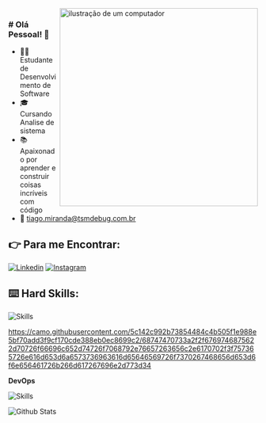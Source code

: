 <img src="https://raw.githubusercontent.com/MicaelliMedeiros/micaellimedeiros/master/image/computer-illustration.png" alt="ilustração de um computador" min-width="400px" max-width="400px" width="400px" align="right">


### # Olá Pessoal! :vulcan_salute:

- 👨‍🎓 Estudante de Desenvolvimento de Software
- 🎓 Cursando Analise de sistema
- 📚 Apaixonado por aprender e construir coisas incríveis com código
- 📩 tiago.miranda@tsmdebug.com.br

 ## :point_right: Para me Encontrar:

[![Linkedin](https://img.shields.io/badge/LinkedIn-0077B5?style=flat&logo=linkedin)](https://www.linkedin.com/in/tiago-miranda-dev/)
[![Instagram](https://img.shields.io/badge/Instagram-E4405F?style=flat&logo=instagram&logoColor=white)]()


## :keyboard: Hard Skills:

![Skills](https://skillicons.dev/icons?i=nodejs,js,express,css,html,postgresql,jquery)

https://camo.githubusercontent.com/5c142c992b73854484c4b505f1e988e5bf70add3f9cf170cde388eb0ec8699c2/68747470733a2f2f6769746875622d70726f66696c652d74726f7068792e76657263656c2e6170702f3f757365726e616d653d6a6573736963616d65646569726f7370267468656d653d6f6e656461726b266d617267696e2d773d34


**DevOps**

![Skills](https://skillicons.dev/icons?i=git,github )

 <img
        align="left"
        src="https://github-readme-stats.vercel.app/api/top-langs/?username=tiago-tsm&theme=dark&hide_border=false&include_all_commits=true&count_private=true&layout=compact"
        alt="Github Stats"
      />

